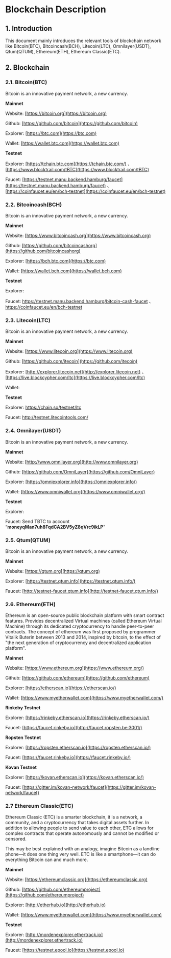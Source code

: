 # Blockchain Description

## 1. Introduction

This document mainly introduces the relevant tools of blockchain network like Bitcoin\(BTC\), Bitcoincash\(BCH\), Litecoin\(LTC\), Omnilayer\(USDT\), Qtum\(QTUM\), Ethereum\(ETH\), Ethereum Classic\(ETC\).

## 2. Blockchain

### 2.1. Bitcoin\(BTC\)

Bitcoin is an innovative payment network, a new currency.

**Mainnet**

Website: [https://bitcoin.org](https://bitcoin.org)

Github: [https://github.com/bitcoin](https://github.com/bitcoin)

Explorer: [https://btc.com](https://btc.com)

Wallet: [https://wallet.btc.com](https://wallet.btc.com)

**Testnet**

Explorer: [https://tchain.btc.com](https://tchain.btc.com/) 、[https://www.blocktrail.com/tBTC](https://www.blocktrail.com/tBTC)

Faucet: [https://testnet.manu.backend.hamburg/faucet](https://testnet.manu.backend.hamburg/faucet) 、[https://coinfaucet.eu/en/bch-testnet](https://coinfaucet.eu/en/bch-testnet)

### 2.2. Bitcoincash\(BCH\)

Bitcoin is an innovative payment network, a new currency.

**Mainnet**

Website: [https://www.bitcoincash.org](https://www.bitcoincash.org)

Github: [https://github.com/bitcoincashorg](https://github.com/bitcoincashorg)

Explorer: [https://bch.btc.com](https://btc.com)

Wallet: [https://wallet.bch.com](https://wallet.bch.com)

**Testnet**

Explorer: 

Faucet: https://testnet.manu.backend.hamburg/bitcoin-cash-faucet 、https://coinfaucet.eu/en/bch-testnet

### 2.3. Litecoin\(LTC\)

Bitcoin is an innovative payment network, a new currency.

**Mainnet**

Website: [https://www.litecoin.org](https://www.litecoin.org)

Github: [https://github.com/itecoin](https://github.com/itecoin)

Explorer: [http://explorer.litecoin.net](http://explorer.litecoin.net) 、[https://live.blockcypher.com/ltc](https://live.blockcypher.com/ltc)

Wallet: 

**Testnet**

Explorer: https://chain.so/testnet/ltc

Faucet: http://testnet.litecointools.com/

### 2.4. Omnilayer\(USDT\)

Bitcoin is an innovative payment network, a new currency.

**Mainnet**

Website: [http://www.omnilayer.org](http://www.omnilayer.org)

Github: [https://github.com/OmniLayer](https://github.com/OmniLayer)

Explorer: [https://omniexplorer.info](https://omniexplorer.info/)

Wallet: [https://www.omniwallet.org](https://www.omniwallet.org/)

**Testnet**

Explorer:

Faucet: Send TBTC to account “**moneyqMan7uh8FqdCA2BV5yZ8qVrc9ikLP**”

### 2.5. Qtum\(QTUM\)

Bitcoin is an innovative payment network, a new currency.

**Mainnet**

Website: [https://qtum.org](https://qtum.org)

Explorer: [https://testnet.qtum.info](https://testnet.qtum.info/)

Faucet: [http://testnet-faucet.qtum.info](http://testnet-faucet.qtum.info/)

### 2.6. Ethereum\(ETH\)

Ethereum is an open-source public blockchain platform with smart contract features. Provides decentralized Virtual machines \(called Ethereum Virtual Machine\) through its dedicated cryptocurrency to handle peer-to-peer contracts. The concept of ethereum was first proposed by programmer Vitalik Buterin between 2013 and 2014, inspired by bitcoin, to the effect of "the next generation of cryptocurrency and decentralized application platform".

**Mainnet**

Website: [https://www.ethereum.org](https://www.ethereum.org/)

Github: [https://github.com/ethereum](https://github.com/ethereum)

Explorer: [https://etherscan.io](https://etherscan.io/)

Wallet: [https://www.myetherwallet.com](https://www.myetherwallet.com/)

**Rinkeby Testnet**

Explorer: [https://rinkeby.etherscan.io](https://rinkeby.etherscan.io/)

Faucet: [https://faucet.rinkeby.io](http://faucet.ropsten.be:3001/)

**Ropsten Testnet**

Explorer: [https://ropsten.etherscan.io](https://ropsten.etherscan.io/)

Faucet: [https://faucet.rinkeby.io](https://faucet.rinkeby.io/)

**Kovan Testnet**

Explorer: [https://kovan.etherscan.io](https://kovan.etherscan.io/)

Faucet: [https://gitter.im/kovan-network/faucet](https://gitter.im/kovan-network/faucet)

### 2.7 Ethereum Classic\(ETC\)

Ethereum Classic \(ETC\) is a smarter blockchain, it is a network, a community, and a cryptocurrency that takes digital assets further. In addition to allowing people to send value to each other, ETC allows for complex contracts that operate autonomously and cannot be modified or censored.

This may be best explained with an analogy, imagine Bitcoin as a landline phone—it does one thing very well. ETC is like a smartphone—it can do everything Bitcoin can and much more.

**Mainnet**

Website: [https://ethereumclassic.org](https://ethereumclassic.org)

Github: [https://github.com/ethereumproject](https://github.com/ethereumproject)

Explorer: [http://etherhub.io](http://etherhub.io)

Wallet: [https://www.myetherwallet.com](https://www.myetherwallet.com)

**Testnet**

Explorer: [http://mordenexplorer.ethertrack.io](http://mordenexplorer.ethertrack.io)

Faucet: [https://testnet.epool.io](https://testnet.epool.io)

